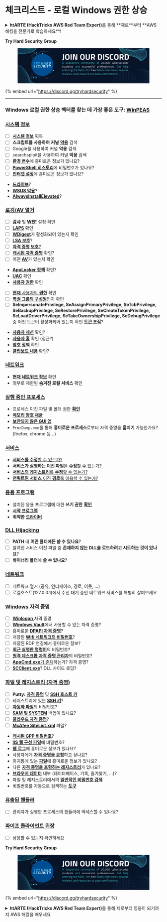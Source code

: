 # 체크리스트 - 로컬 Windows 권한 상승

<details>

<summary><strong>htARTE (HackTricks AWS Red Team Expert)</strong>를 통해 **제로**부터 **AWS 해킹을 전문가로 학습하세요**!</summary>

HackTricks를 지원하는 다른 방법:

* **회사를 HackTricks에서 광고하거나 PDF로 다운로드하고 싶다면** [**구독 요금제**](https://github.com/sponsors/carlospolop)를 확인하세요!
* [**공식 PEASS & HackTricks 굿즈**](https://peass.creator-spring.com)를 구매하세요
* [**The PEASS Family**](https://opensea.io/collection/the-peass-family)를 발견하세요, 당사의 독점 [**NFTs**](https://opensea.io/collection/the-peass-family) 컬렉션
* **💬 [디스코드 그룹](https://discord.gg/hRep4RUj7f)** 또는 [텔레그램 그룹](https://t.me/peass)에 **가입**하거나 **트위터** 🐦 [**@carlospolopm**](https://twitter.com/hacktricks_live)를 **팔로우**하세요.
* **HackTricks** 및 **HackTricks Cloud** 깃허브 저장소에 PR을 제출하여 **해킹 요령을 공유**하세요.

</details>

**Try Hard Security Group**

<figure><img src="../.gitbook/assets/telegram-cloud-document-1-5159108904864449420.jpg" alt=""><figcaption></figcaption></figure>

{% embed url="https://discord.gg/tryhardsecurity" %}

***

### **Windows 로컬 권한 상승 벡터를 찾는 데 가장 좋은 도구:** [**WinPEAS**](https://github.com/carlospolop/privilege-escalation-awesome-scripts-suite/tree/master/winPEAS)

### [시스템 정보](windows-local-privilege-escalation/#system-info)

* [ ] [**시스템 정보**](windows-local-privilege-escalation/#system-info) 획득
* [ ] **스크립트를 사용하여** **커널** [**악용**](windows-local-privilege-escalation/#version-exploits) 검색
* [ ] Google을 사용하여 커널 **악용** 검색
* [ ] searchsploit을 사용하여 커널 **악용** 검색
* [ ] [**환경 변수**](windows-local-privilege-escalation/#environment)에 흥미로운 정보가 있나요?
* [ ] [**PowerShell 히스토리**](windows-local-privilege-escalation/#powershell-history)에 비밀번호가 있나요?
* [ ] [**인터넷 설정**](windows-local-privilege-escalation/#internet-settings)에 흥미로운 정보가 있나요?
* [**드라이브**](windows-local-privilege-escalation/#drives)?
* [**WSUS 악용**](windows-local-privilege-escalation/#wsus)?
* [**AlwaysInstallElevated**](windows-local-privilege-escalation/#alwaysinstallelevated)?

### [로깅/AV 열거](windows-local-privilege-escalation/#enumeration)

* [ ] [**감사**](windows-local-privilege-escalation/#audit-settings) 및 [**WEF**](windows-local-privilege-escalation/#wef) 설정 확인
* [ ] [**LAPS**](windows-local-privilege-escalation/#laps) 확인
* [ ] [**WDigest**](windows-local-privilege-escalation/#wdigest)가 활성화되어 있는지 확인
* [ ] [**LSA 보호**](windows-local-privilege-escalation/#lsa-protection)?
* [ ] [**자격 증명 보호**](windows-local-privilege-escalation/#credentials-guard)[?](windows-local-privilege-escalation/#cached-credentials)
* [ ] [**캐시된 자격 증명**](windows-local-privilege-escalation/#cached-credentials) 확인?
* [ ] 어떤 [**AV**](windows-av-bypass)가 있는지 확인
* [**AppLocker 정책**](authentication-credentials-uac-and-efs#applocker-policy) 확인?
* [**UAC**](authentication-credentials-uac-and-efs/uac-user-account-control) 확인
* [**사용자 권한**](windows-local-privilege-escalation/#users-and-groups) 확인
* [ ] [**현재** 사용자의 **권한**](windows-local-privilege-escalation/#users-and-groups) 확인
* [ ] [**특권 그룹의 구성원**](windows-local-privilege-escalation/#privileged-groups)인지 확인
* [ ] **SeImpersonatePrivilege, SeAssignPrimaryPrivilege, SeTcbPrivilege, SeBackupPrivilege, SeRestorePrivilege, SeCreateTokenPrivilege, SeLoadDriverPrivilege, SeTakeOwnershipPrivilege, SeDebugPrivilege** 중 어떤 토큰이 활성화되어 있는지 확인 [**토큰 조작**](windows-local-privilege-escalation/#token-manipulation)?
* [**사용자 세션**](windows-local-privilege-escalation/#logged-users-sessions) 확인?
* [**사용자 홈**](windows-local-privilege-escalation/#home-folders) 확인 (접근?)
* [**암호 정책**](windows-local-privilege-escalation/#password-policy) 확인
* [**클립보드 내용**](windows-local-privilege-escalation/#get-the-content-of-the-clipboard) 확인?

### [네트워크](windows-local-privilege-escalation/#network)

* [**현재** **네트워크 정보**](windows-local-privilege-escalation/#network) 확인
* 외부로 제한된 **숨겨진 로컬 서비스** 확인

### [실행 중인 프로세스](windows-local-privilege-escalation/#running-processes)

* 프로세스 이진 파일 및 폴더 권한 [**확인**](windows-local-privilege-escalation/#file-and-folder-permissions)
* [**메모리 암호 채굴**](windows-local-privilege-escalation/#memory-password-mining)
* [**보안되지 않은 GUI 앱**](windows-local-privilege-escalation/#insecure-gui-apps)
* `ProcDump.exe`를 통해 **흥미로운 프로세스**로부터 자격 증명을 **훔치기** 가능한가요? (firefox, chrome 등...)

### [서비스](windows-local-privilege-escalation/#services)

* [**서비스를 수정**할 수 있는가?](windows-local-privilege-escalation#permissions)
* [**서비스가 실행하는 이진 파일**을 **수정**할 수 있는가?](windows-local-privilege-escalation/#modify-service-binary-path)
* [**서비스의 레지스트리**를 **수정**할 수 있는가?](windows-local-privilege-escalation/#services-registry-modify-permissions)
* [**언쿼트된 서비스** 이진 **경로**를 이용할 수 있는가?](windows-local-privilege-escalation/#unquoted-service-paths)

### [**응용 프로그램**](windows-local-privilege-escalation/#applications)

* 설치된 응용 프로그램에 대한 **쓰기 권한** [**확인**](windows-local-privilege-escalation/#write-permissions)
* [**시작 프로그램**](windows-local-privilege-escalation/#run-at-startup)
* **취약한** [**드라이버**](windows-local-privilege-escalation/#drivers)
### [DLL Hijacking](windows-local-privilege-escalation/#path-dll-hijacking)

* [ ] **PATH** 내 **어떤 폴더에든 쓸 수 있나요**?
* [ ] 알려진 서비스 이진 파일 중 **존재하지 않는 DLL을 로드하려고 시도하는 것이 있나요**?
* [ ] **바이너리 폴더**에 **쓸 수 있나요**?

### [네트워크](windows-local-privilege-escalation/#network)

* [ ] 네트워크 열거 (공유, 인터페이스, 경로, 이웃, ...)
* [ ] 로컬호스트(127.0.0.1)에서 수신 대기 중인 네트워크 서비스를 특별히 살펴보세요

### [Windows 자격 증명](windows-local-privilege-escalation/#windows-credentials)

* [ ] [**Winlogon** ](windows-local-privilege-escalation/#winlogon-credentials)자격 증명
* [ ] [**Windows Vault**](windows-local-privilege-escalation/#credentials-manager-windows-vault)에서 사용할 수 있는 자격 증명?
* [ ] 흥미로운 [**DPAPI 자격 증명**](windows-local-privilege-escalation/#dpapi)?
* [ ] 저장된 [**Wifi 네트워크의 비밀번호**](windows-local-privilege-escalation/#wifi)?
* [ ] 저장된 RDP 연결에서 흥미로운 정보?
* [ ] [**최근 실행한 명령어**](windows-local-privilege-escalation/#recently-run-commands)의 비밀번호?
* [ ] [**원격 데스크톱 자격 증명 관리자**](windows-local-privilege-escalation/#remote-desktop-credential-manager)의 비밀번호?
* [ ] [**AppCmd.exe**가 존재](windows-local-privilege-escalation/#appcmd-exe)하는가? 자격 증명?
* [ ] [**SCClient.exe**](windows-local-privilege-escalation/#scclient-sccm)? DLL 사이드 로딩?

### [파일 및 레지스트리 (자격 증명)](windows-local-privilege-escalation/#files-and-registry-credentials)

* [ ] **Putty:** [**자격 증명**](windows-local-privilege-escalation/#putty-creds) 및 [**SSH 호스트 키**](windows-local-privilege-escalation/#putty-ssh-host-keys)
* [ ] 레지스트리에 있는 [**SSH 키**](windows-local-privilege-escalation/#ssh-keys-in-registry)?
* [ ] [**자동화 파일**](windows-local-privilege-escalation/#unattended-files)의 비밀번호?
* [ ] [**SAM 및 SYSTEM**](windows-local-privilege-escalation/#sam-and-system-backups) 백업이 있나요?
* [ ] [**클라우드 자격 증명**](windows-local-privilege-escalation/#cloud-credentials)?
* [ ] [**McAfee SiteList.xml**](windows-local-privilege-escalation/#mcafee-sitelist.xml) 파일?
* [**캐시된 GPP 비밀번호**](windows-local-privilege-escalation/#cached-gpp-pasword)?
* [**IIS 웹 구성 파일**](windows-local-privilege-escalation/#iis-web-config)에 비밀번호?
* [**웹** **로그**](windows-local-privilege-escalation/#logs)에 흥미로운 정보가 있나요?
* 사용자에게 [**자격 증명을 요청**](windows-local-privilege-escalation/#ask-for-credentials)하고 싶나요?
* 휴지통에 있는 [**파일**](windows-local-privilege-escalation/#credentials-in-the-recyclebin)에 흥미로운 정보가 있나요?
* 다른 [**자격 증명을 포함하는 레지스트리**](windows-local-privilege-escalation/#inside-the-registry)가 있나요?
* [**브라우저 데이터**](windows-local-privilege-escalation/#browsers-history) 내부 (데이터베이스, 기록, 즐겨찾기, ...)?
* 파일 및 레지스트리에서의 [**일반적인 비밀번호 검색**](windows-local-privilege-escalation/#generic-password-search-in-files-and-registry)
* 비밀번호를 자동으로 검색하는 [**도구**](windows-local-privilege-escalation/#tools-that-search-for-passwords)

### [유출된 핸들러](windows-local-privilege-escalation/#leaked-handlers)

* [ ] 관리자가 실행한 프로세스의 핸들러에 액세스할 수 있나요?

### [파이프 클라이언트 위장](windows-local-privilege-escalation/#named-pipe-client-impersonation)

* [ ] 남용할 수 있는지 확인하세요

**Try Hard Security Group**

<figure><img src="../.gitbook/assets/telegram-cloud-document-1-5159108904864449420.jpg" alt=""><figcaption></figcaption></figure>

{% embed url="https://discord.gg/tryhardsecurity" %}

<details>

<summary><strong>htARTE (HackTricks AWS Red Team Expert)</strong>를 통해 제로부터 영웅이 되기까지 AWS 해킹을 배우세요</summary>

HackTricks를 지원하는 다른 방법:

* 회사를 **HackTricks에 광고**하거나 **PDF로 다운로드**하려면 [**구독 요금제**](https://github.com/sponsors/carlospolop)를 확인하세요!
* [**공식 PEASS & HackTricks 스왜그**](https://peass.creator-spring.com)를 구입하세요
* 독점적인 [**NFTs**](https://opensea.io/collection/the-peass-family) 컬렉션인 [**The PEASS Family**](https://opensea.io/collection/the-peass-family)를 발견하세요
* **💬 [**디스코드 그룹**](https://discord.gg/hRep4RUj7f)이나 [**텔레그램 그룹**](https://t.me/peass)에 가입하거나 **트위터** 🐦 [**@carlospolopm**](https://twitter.com/hacktricks_live)를 팔로우하세요.
* **HackTricks** 및 **HackTricks Cloud** 깃허브 저장소에 PR을 제출하여 **해킹 트릭**을 공유하세요.

</details>
